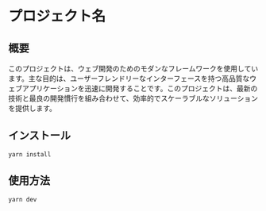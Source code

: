 # プロジェクト名

## 概要

このプロジェクトは、ウェブ開発のためのモダンなフレームワークを使用しています。主な目的は、ユーザーフレンドリーなインターフェースを持つ高品質なウェブアプリケーションを迅速に開発することです。このプロジェクトは、最新の技術と最良の開発慣行を組み合わせて、効率的でスケーラブルなソリューションを提供します。

## インストール

```
yarn install
```

## 使用方法

```
yarn dev
```
